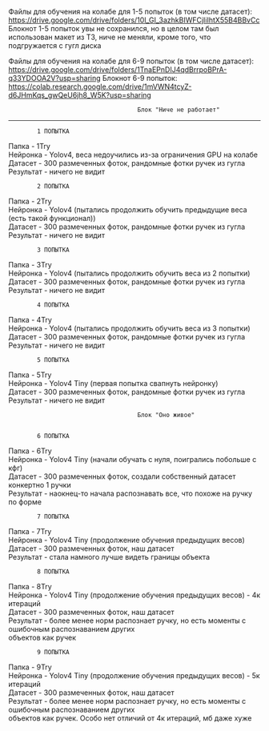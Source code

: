 Файлы для обучения на колабе для 1-5 попыток (в том числе датасет): https://drive.google.com/drive/folders/10l_GI_3azhkBIWFCjIiIhtX55B4BBvCc
Блокнот 1-5 попыток увы не сохранился, но в целом там был использован макет из ТЗ, ниче не меняли, кроме того, что подгружается с гугл диска


Файлы для обучения на колабе для 6-9 попыток (в том числе датасет): https://drive.google.com/drive/folders/1TnaEPnDIJ4qdBrrpoBPrA-q33YDOOA2V?usp=sharing
Блокнот 6-9 попыток: https://colab.research.google.com/drive/1mVWN4tcyZ-d6JHmKqs_gwQeU6jh8_W5K?usp=sharing

                                        Блок "Ниче не работает"
---------------------------------------------------------------------------------------------------------

            1 ПОПЫТКА                                                                                   
Папка - 1Try                                                                                            
Нейронка - Yolov4, веса недоучились из-за ограничения GPU на колабе                                     
Датасет - 300 размеченных фоток, рандомные фотки ручек из гугла                                         
Результат - ничего не видит                                                                             
                                                                                                        
            2 ПОПЫТКА                                                                                   
Папка - 2Try                                                                                            
Нейронка - Yolov4 (пытались продолжить обучить предыдущие веса (есть такой функционал))                
Датасет - 300 размеченных фоток, рандомные фотки ручек из гугла                                         
Результат - ничего не видит                                                                             
                                                                                                        
            3 ПОПЫТКА                                                                                   
Папка - 3Try                                                                                            
Нейронка - Yolov4 (пытались продолжить обучить веса из 2 попытки)                                       
Датасет - 300 размеченных фоток, рандомные фотки ручек из гугла                                         
Результат - ничего не видит                                                                             
                                                                                                        
            4 ПОПЫТКА                                                                                   
Папка - 4Try                                                                                           
Нейронка - Yolov4 (пытались продолжить обучить веса из 3 попытки)                                       
Датасет - 300 размеченных фоток, рандомные фотки ручек из гугла                                         
Результат - ничего не видит                                                                             
                                                                                                        
            5 ПОПЫТКА                                                                                   
Папка - 5Try                                                                                            
Нейронка - Yolov4 Tiny (первая попытка свапнуть нейронку)                                               
Датасет - 300 размеченных фоток, рандомные фотки ручек из гугла                                         
Результат - ничего не видит                                                                             


                                        Блок "Оно живое"
                                        
                                        
            6 ПОПЫТКА                                                                                   
Папка - 6Try                                                                                            
Нейронка - Yolov4 Tiny (начали обучать с нуля, поигрались побольше с кфг)                               
Датасет - 300 размеченных фоток, создали собственный датасет конкертно 1 ручки                          
Результат - наокнец-то начала распознавать все, что похоже на ручку по форме                            
                                                                                                        
            7 ПОПЫТКА                                                                                   
Папка - 7Try                                                                                            
Нейронка - Yolov4 Tiny (продолжение обучения предыдущих весов)                                         
Датасет - 300 размеченных фоток, наш датасет                                                            
Результат - стала намного лучше видеть границы объекта                                                  
                                                                                                        
            8 ПОПЫТКА                                                                                   
Папка - 8Try                                                                                            
Нейронка - Yolov4 Tiny (продолжение обучения предыдущих весов) - 4к итераций                            
Датасет - 300 размеченных фоток, наш датасет                                                            
Результат - более менее норм распознает ручку, но есть моменты с ошибочным распознаванием других        
            объектов как ручек                                                                          
                                                                                                        
            9 ПОПЫТКА                                                                                   
Папка - 9Try                                                                                            
Нейронка - Yolov4 Tiny (продолжение обучения предыдущих весов) - 5к итераций                            
Датасет - 300 размеченных фоток, наш датасет                                                            
Результат - более менее норм распознает ручку, но есть моменты с ошибочным распознаванием других        
            объектов как ручек. Особо нет отличий от 4к итераций, мб даже хуже                          

